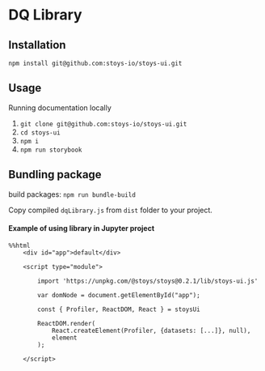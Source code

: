 # DQ Library

## Installation

```
npm install git@github.com:stoys-io/stoys-ui.git
```

## Usage

Running documentation locally

1. `git clone git@github.com:stoys-io/stoys-ui.git`
1. `cd stoys-ui`
1. `npm i`
1. `npm run storybook`

## Bundling package

build packages: `npm run bundle-build`

Copy compiled `dqLibrary.js` from `dist` folder to your project.

#### Example of using library in Jupyter project

```
%%html
    <div id="app">default</div>

    <script type="module">

        import 'https://unpkg.com/@stoys/stoys@0.2.1/lib/stoys-ui.js'

        var domNode = document.getElementById("app");

        const { Profiler, ReactDOM, React } = stoysUi

        ReactDOM.render(
            React.createElement(Profiler, {datasets: [...]}, null),
            element
        );

    </script>
```
